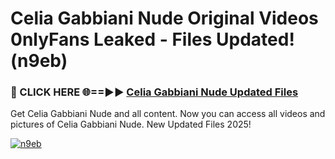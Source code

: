 # Celia Gabbiani Nude Original Videos 0nlyFans Leaked - Files Updated! (n9eb)

<h3>🔴 CLICK HERE 🌐==►► <a href="https://tinyurl.com/yc6ubb5a" rel="nofollow">Celia Gabbiani Nude Updated Files</a></h3>

Get Celia Gabbiani Nude and all content. Now you can access all videos and pictures of Celia Gabbiani Nude. New Updated Files 2025!

[![n9eb](https://i.imgur.com/7eu0CRL.gif)](https://tinyurl.com/yc6ubb5a)
